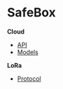 # SafeBox

__Cloud__

* [API](docs/API.md)
* [Models](docs/Models.md)

__LoRa__

* [Protocol](docs/LoRa.md)
